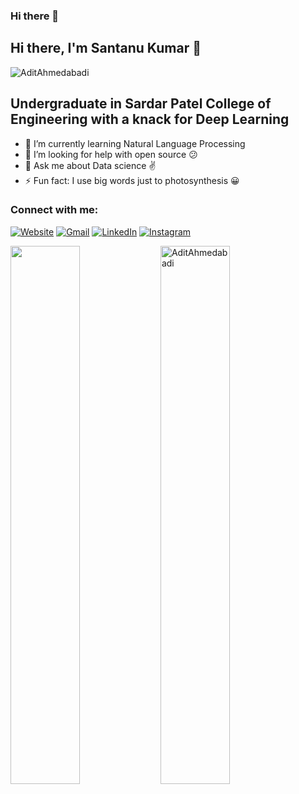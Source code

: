 ### Hi there 👋

## Hi there, I'm Santanu Kumar 👋 

<p align="left"> <img src="https://komarev.com/ghpvc/?username=AditAhmedabadi" alt="AditAhmedabadi" /> </p>


## Undergraduate in Sardar Patel College of Engineering with a knack for Deep Learning


- 🌱 I’m currently learning Natural Language Processing
- 👯 I’m looking for help with open source :confused: 
- 💬 Ask me about Data science :v:
- ⚡ Fun fact: I use big words just to photosynthesis :grinning:

### Connect with me:
[![Website](https://img.shields.io/website?label=santanukumar.com&style=for-the-badge&url=https%3A%2F%2Fsantanukumar.netlify.app)](https://santanukumar.netlify.app)
[![Gmail](https://img.shields.io/badge/Gmail-D14836?style=for-the-badge&logo=gmail&logoColor=white)](mailto:id.ahmedabadiadit@gmail.com)
[![LinkedIn](https://img.shields.io/badge/linkedin-%230077B5.svg?style=for-the-badge&logo=linkedin&logoColor=white)](https://www.linkedin.com/in/adit-ahmedabadi/)
[![Instagram](https://img.shields.io/badge/<adit.ahmedabadi>-%23E4405F.svg?style=for-the-badge&logo=Instagram&logoColor=white)](https://www.instagram.com/adit.ahmedabadi/)

<img align="left" width="47%" src="https://github-readme-stats.vercel.app/api?username=AditAhmedabadi&show_icons=true&theme=dracula"/> 
<img align="left" width="47%"  src="https://github-readme-stats.vercel.app/api/top-langs/?username=AditAhmedabadi&layout=compact" alt="AditAhmedabadi" /> 
